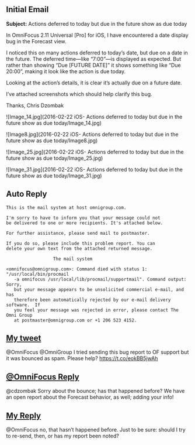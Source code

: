 ## Initial Email

**Subject:** Actions deferred to today but due in the future show as due today

In OmniFocus 2.11 Universal [Pro] for iOS, I have encountered a date display bug in the Forecast view.

I noticed this on many actions deferred to today’s date, but due on a date in the future. The deferred time—like “7:00”—is displayed as expected. But rather than showing “Due [FUTURE DATE]” it shows something like “Due 20:00”, making it look like the action is due today.

Looking at the action’s details, it is clear it’s actually due on a future date.

I’ve attached screenshots which should help clarify this bug.

Thanks,
Chris Dzombak

![Image_14.jpg](2016-02-22 iOS- Actions deferred to today but due in the future show as due today/Image_14.jpg)

![Image8.jpg](2016-02-22 iOS- Actions deferred to today but due in the future show as due today/Image8.jpg)

![Image_25.jpg](2016-02-22 iOS- Actions deferred to today but due in the future show as due today/Image_25.jpg)

![Image_31.jpg](2016-02-22 iOS- Actions deferred to today but due in the future show as due today/Image_31.jpg)

## Auto Reply

```
This is the mail system at host omnigroup.com.

I'm sorry to have to inform you that your message could not
be delivered to one or more recipients. It's attached below.

For further assistance, please send mail to postmaster.

If you do so, please include this problem report. You can
delete your own text from the attached returned message.

                  The mail system

<omnifocus@omnigroup.com>: Command died with status 1: "/usr/local/bin/procmail
   -a omnifocus /usr/local/lib/procmail/supportmail". Command output: Sorry,
   but your message appears to be unsolicited commercial e-mail, and has
   therefore been automatically rejected by our e-mail delivery software.  If
   you feel your message was rejected in error, please contact The Omni Group
   at postmaster@omnigroup.com or +1 206 523 4152.   
```

## [My tweet](https://twitter.com/cdzombak/status/701879627824939009)

@OmniFocus @OmniGroup I tried sending this bug report to OF support but it was bounced as spam. Please help? https://t.co/eokBB5jwAh

## [@OmniFocus Reply](https://twitter.com/OmniFocus/status/701914516452302848)

@cdzombak Sorry about the bounce; has that happened before? We have an open report about the Forecast behavior, as well; adding your info!

## [My Reply](https://twitter.com/cdzombak/status/701948854086795264)

@OmniFocus no, that hasn’t happened before. Just to be sure: should I try to re-send, then, or has my report been noted?
